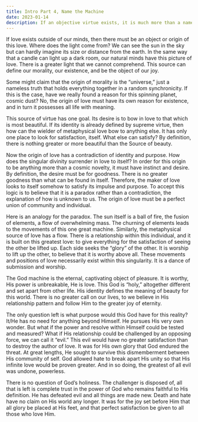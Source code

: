 ```yaml
--- 
title: Intro Part 4, Name the Machine
date: 2023-01-14
description: If an objective virtue exists, it is much more than a nameless force flowing through nature.  There must be a metaphysical source, one that is perfectly in love, caught up in the dance of submission.
---
```


If love exists outside of our minds, then there must be an object or origin of this love.  Where does the light come from?  We can see the sun in the sky but can hardly imagine its size or distance from the earth.  In the same way that a candle can light up a dark room, our natural minds have this picture of love.  There is a greater light that we cannot comprehend.  This source can define our morality, our existence, and be the object of our joy.  

Some might claim that the origin of morality is the “universe,” just a nameless truth that holds everything together in a random synchronicity.  If this is the case, have we really found a reason for this spinning planet, cosmic dust?  No, the origin of love must have its own reason for existence, and in turn it possesses all life with meaning.   

This source of virtue has one goal.  Its desire is to bow in love to that which is most beautiful.  If its identity is already defined by supreme virtue, then how can the wielder of metaphysical love bow to anything else.  It has only one place to look for satisfaction, itself.  What else can satisfy?  By definition, there is nothing greater or more beautiful than the Source of beauty. 

Now the origin of love has a contradiction of identity and purpose.  How does the singular divinity surrender in love to itself?  In order for this origin to be anything more than a cosmic novelty, it must have instinct and desire.  By definition, the desire must be for goodness.  There is no greater goodness than what can be found in itself.  Therefore, the maker of love looks to itself somehow to satisfy its impulse and purpose.  To accept this logic is to believe that it is a paradox rather than a contradiction, the explanation of how is unknown to us.  The origin of love must be a perfect union of community and individual. 

Here is an analogy for the paradox.  The sun itself is a ball of fire, the fusion of elements, a flow of overwhelming mass.  The churning of elements leads to the movements of this one great machine.  Similarly, the metaphysical source of love has a flow.  There is a relationship within this individual, and it is built on this greatest love: to give everything for the satisfaction of seeing the other be lifted up.  Each side seeks the “glory” of the other.  It is worship to lift up the other, to believe that it is worthy above all.  These movements and positions of love necessarily exist within this singularity.  It is a dance of submission and worship.

The God machine is the eternal, captivating object of pleasure.  It is worthy, His power is unbreakable, He is love.  This God is “holy,” altogether different and set apart from other life.  His identity defines the meaning of beauty for this world.  There is no greater call on our lives, to we believe in His relationship pattern and follow Him to the greater joy of eternity.

The only question left is what purpose would this God have for this reality?  It/He has no need for anything beyond Himself.  He pursues His very own wonder.  But what if the power and resolve within Himself could be tested and measured?  What if His relationship could be challenged by an opposing force, we can call it “evil.”  This evil would have no greater satisfaction than to destroy the author of love.  It was for His own glory that God endured the threat.  At great lengths, He sought to survive this dismemberment between His community of self.  God allowed hate to break apart His unity so that His infinite love would be proven greater.  And in so doing, the greatest of all evil was undone, powerless.  

There is no question of God’s holiness.  The challenger is disposed of, all that is left is complete trust in the power of God who remains faithful to His definition.  He has defeated evil and all things are made new.  Death and hate have no claim on His world any longer.  It was for the joy set before Him that all glory be placed at His feet, and that perfect satisfaction be given to all those who love Him.


